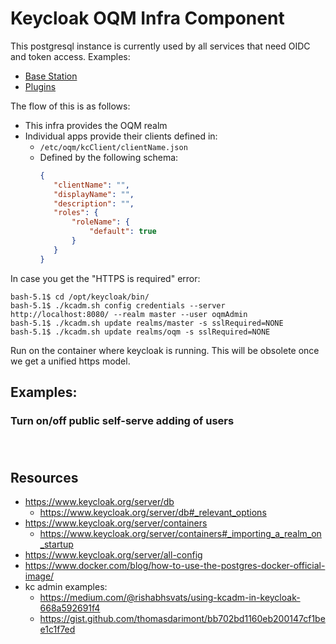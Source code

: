 # Keycloak OQM Infra Component

This postgresql instance is currently used by all services that need OIDC and token access. Examples:

 - [Base Station](../../open-qm-base-station)
 - [Plugins](../../plugins)

The flow of this is as follows:

 - This infra provides the OQM realm
 - Individual apps provide their clients defined in:
   - `/etc/oqm/kcClient/clientName.json`
   - Defined by the following schema:
     ```json
     {
        "clientName": "",
        "displayName": "",
        "description": "",
        "roles": {
            "roleName": {
                "default": true
            }
        }
     }
     ```





In case you get the "HTTPS is required" error: 

```
bash-5.1$ cd /opt/keycloak/bin/
bash-5.1$ ./kcadm.sh config credentials --server http://localhost:8080/ --realm master --user oqmAdmin
bash-5.1$ ./kcadm.sh update realms/master -s sslRequired=NONE
bash-5.1$ ./kcadm.sh update realms/oqm -s sslRequired=NONE
```
Run on the container where keycloak is running. This will be obsolete once we get a unified https model.

## Examples:

### Turn on/off public self-serve adding of users

```bash

```

### 

```bash

```




## Resources

 - https://www.keycloak.org/server/db
   - https://www.keycloak.org/server/db#_relevant_options
 - https://www.keycloak.org/server/containers
   - https://www.keycloak.org/server/containers#_importing_a_realm_on_startup
 - https://www.keycloak.org/server/all-config
 - https://www.docker.com/blog/how-to-use-the-postgres-docker-official-image/
 - kc admin examples:
   - https://medium.com/@rishabhsvats/using-kcadm-in-keycloak-668a592691f4
   - https://gist.github.com/thomasdarimont/bb702bd1160eb200147cf1bee1c1f7ed


